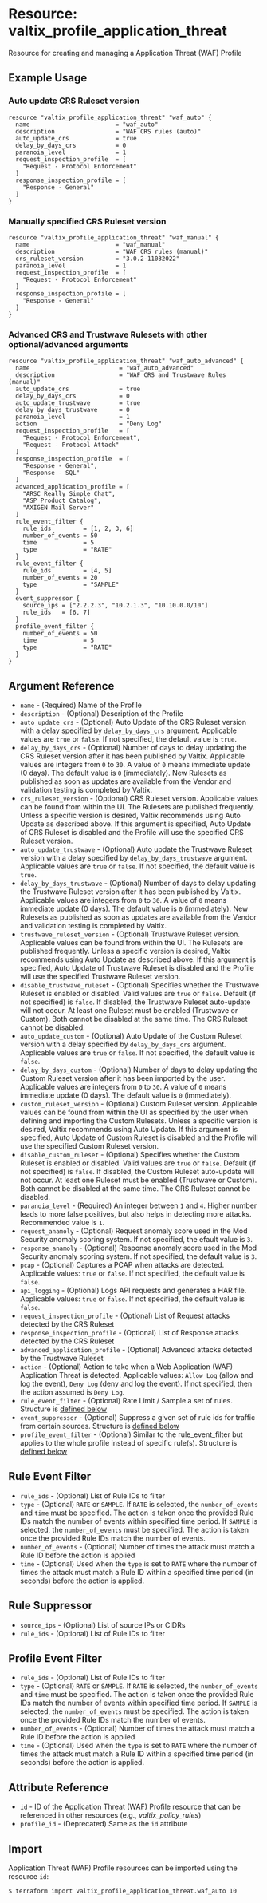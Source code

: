 # Resource: valtix_profile_application_threat
Resource for creating and managing a Application Threat (WAF) Profile

## Example Usage

### Auto update CRS Ruleset version
```hcl
resource "valtix_profile_application_threat" "waf_auto" {
  name                        = "waf_auto"
  description                 = "WAF CRS rules (auto)"
  auto_update_crs             = true
  delay_by_days_crs           = 0
  paranoia_level              = 1
  request_inspection_profile  = [
    "Request - Protocol Enforcement"
  ]
  response_inspection_profile = [
    "Response - General"
  ]
}
```

### Manually specified CRS Ruleset version
```hcl
resource "valtix_profile_application_threat" "waf_manual" {
  name                        = "waf_manual"
  description                 = "WAF CRS rules (manual)"
  crs_ruleset_version         = "3.0.2-11032022"
  paranoia_level              = 1
  request_inspection_profile  = [
    "Request - Protocol Enforcement"
  ]
  response_inspection_profile = [
    "Response - General"
  ]
}
```

### Advanced CRS and Trustwave Rulesets with other optional/advanced arguments
```hcl
resource "valtix_profile_application_threat" "waf_auto_advanced" {
  name                         = "waf_auto_advanced"
  description                  = "WAF CRS and Trustwave Rules (manual)"
  auto_update_crs              = true
  delay_by_days_crs            = 0
  auto_update_trustwave        = true
  delay_by_days_trustwave      = 0
  paranoia_level               = 1
  action                       = "Deny Log"
  request_inspection_profile   = [
    "Request - Protocol Enforcement",
    "Request - Protocol Attack"
  ]
  response_inspection_profile  = [
    "Response - General",
    "Response - SQL"
  ]
  advanced_application_profile = [
    "ARSC Really Simple Chat",
    "ASP Product Catalog",
    "AXIGEN Mail Server"
  ]
  rule_event_filter {
    rule_ids         = [1, 2, 3, 6]
    number_of_events = 50
    time             = 5
    type             = "RATE"
  }
  rule_event_filter {
    rule_ids         = [4, 5]
    number_of_events = 20
    type             = "SAMPLE"
  }
  event_suppressor {
    source_ips = ["2.2.2.3", "10.2.1.3", "10.10.0.0/10"]
    rule_ids   = [6, 7]
  }
  profile_event_filter {
    number_of_events = 50
    time             = 5
    type             = "RATE"
  }
}
```

## Argument Reference
* `name` - (Required) Name of the Profile
* `description` - (Optional) Description of the Profile
* `auto_update_crs` - (Optional) Auto Update of the CRS Ruleset version with a delay specified by `delay_by_days_crs` argument. Applicable values are `true` or `false`.  If not specified, the default value is `true`.
* `delay_by_days_crs` - (Optional) Number of days to delay updating the CRS Ruleset version after it has been published by Valtix. Applicable values are integers from `0` to `30`.  A value of `0` means immediate update (0 days). The default value is `0` (immediately). New Rulesets as published as soon as updates are available from the Vendor and validation testing is completed by Valtix.
* `crs_ruleset_version` - (Optional) CRS Ruleset version. Applicable values can be found from within the UI. The Rulesets are published frequently. Unless a specific version is desired, Valtix recommends using Auto Update as described above. If this argument is specified, Auto Update of CRS Ruleset is disabled and the Profile will use the specified CRS Ruleset version.
* `auto_update_trustwave` - (Optional) Auto update the Trustwave Ruleset version with a delay specified by `delay_by_days_trustwave` argument. Applicable values are `true` or `false`.  If not specified, the default value is `true`.
* `delay_by_days_trustwave` - (Optional) Number of days to delay updating the Trustwave Ruleset version after it has been published by Valtix. Applicable values are integers from `0` to `30`.  A value of `0` means immediate update (0 days). The default value is `0` (immediately). New Rulesets as published as soon as updates are available from the Vendor and validation testing is completed by Valtix.
* `trustwave_ruleset_version` - (Optional) Trustwave Ruleset version. Applicable values can be found from within the UI. The Rulesets are published frequently. Unless a specific version is desired, Valtix recommends using Auto Update as described above. If this argument is specified, Auto Update of Trustwave Ruleset is disabled and the Profile will use the specified Trustwave Ruleset version.
* `disable_trustwave_ruleset` - (Optional) Specifies whether the Trustwave Ruleset is enabled or disabled.  Valid values are `true` or `false`.  Default (if not specified) is `false`.  If disabled, the Trustwave Ruleset auto-update will not occur.  At least one Ruleset must be enabled (Trustwave or Custom). Both cannot be disabled at the same time.  The CRS Ruleset cannot be disabled.
* `auto_update_custom` - (Optional) Auto Update of the Custom Ruleset version with a delay specified by `delay_by_days_crs` argument. Applicable values are `true` or `false`.  If not specified, the default value is `false`.
* `delay_by_days_custom` - (Optional) Number of days to delay updating the Custom Ruleset version after it has been imported by the user. Applicable values are integers from `0` to `30`.  A value of `0` means immediate update (0 days). The default value is `0` (immediately).
* `custom_ruleset_version` - (Optional) Custom Ruleset version. Applicable values can be found from within the UI as specified by the user when defining and importing the Custom Rulesets. Unless a specific version is desired, Valtix recommends using Auto Update. If this argument is specified, Auto Update of Custom Ruleset is disabled and the Profile will use the specified Custom Ruleset version.
* `disable_custom_ruleset` - (Optional) Specifies whether the Custom Ruleset is enabled or disabled.  Valid values are `true` or `false`.  Default (if not specified) is `false`.  If disabled, the Custom Ruleset auto-update will not occur.  At least one Ruleset must be enabled (Trustwave or Custom). Both cannot be disabled at the same time.  The CRS Ruleset cannot be disabled.
* `paranoia_level` - (Required) An integer between `1` and `4`. Higher number leads to more false positives, but also helps in detecting more attacks. Recommended value is `1`.
* `request_anamoly` - (Optional) Request anomaly score used in the Mod Security anomaly scoring system. If not specified, the efault value is `3`.
* `response_anamoly` - (Optional) Response anomaly score used in the Mod Security anomaly scoring system. If not specified, the default value is `3`.
* `pcap` - (Optional) Captures a PCAP when attacks are detected.  Applicable values: `true` or `false`. If not specified, the default value is `false`.
* `api_logging` - (Optional) Logs API requests and generates a HAR file.  Applicable values: `true` or `false`. If not specified, the default value is `false`.
* `request_inspection_profile` - (Optional) List of Request attacks detected by the CRS Ruleset
* `response_inspection_profile` - (Optional) List of Response attacks detected by the CRS Ruleset
* `advanced_application_profile` - (Optional) Advanced attacks detected by the Trustwave Ruleset
* `action` - (Optional) Action to take when a Web Application (WAF) Application Threat is detected. Applicable values: `Allow Log` (allow and log the event), `Deny Log` (deny and log the event).  If not specified, then the action assumed is `Deny Log`.
* `rule_event_filter` - (Optional) Rate Limit / Sample a set of rules. Structure is [defined below](#rule-event-filter)
* `event_suppressor` - (Optional) Suppress a given set of rule ids for traffic from certain sources. Structure is [defined below](#event-suppressor)
* `profile_event_filter` - (Optional) Similar to the rule_event_filter but applies to the whole profile instead of specific rule(s). Structure is [defined below](#profile-event-filter)

## Rule Event Filter
* `rule_ids` - (Optional) List of Rule IDs to filter
* `type` - (Optional) `RATE` or `SAMPLE`. If `RATE` is selected, the `number_of_events` and `time` must be specified. The action is taken once the provided Rule IDs match the number of events within specified time period.  If `SAMPLE` is selected, the `number_of_events` must be specified.  The action is taken once the provided Rule IDs match the number of events.
* `number_of_events` - (Optional) Number of times the attack must match a Rule ID before the action is applied
* `time` - (Optional) Used when the `type` is set to `RATE` where the number of times the attack must match a Rule ID within a specified time period (in seconds) before the action is applied.

## Rule Suppressor
* `source_ips` - (Optional) List of source IPs or CIDRs
* `rule_ids` - (Optional) List of Rule IDs to filter

## Profile Event Filter
* `rule_ids` - (Optional) List of Rule IDs to filter
* `type` - (Optional) `RATE` or `SAMPLE`. If `RATE` is selected, the `number_of_events` and `time` must be specified. The action is taken once the provided Rule IDs match the number of events within specified time period.  If `SAMPLE` is selected, the `number_of_events` must be specified.  The action is taken once the provided Rule IDs match the number of events.
* `number_of_events` - (Optional) Number of times the attack must match a Rule ID before the action is applied
* `time` - (Optional) Used when the `type` is set to `RATE` where the number of times the attack must match a Rule ID within a specified time period (in seconds) before the action is applied.

## Attribute Reference
* `id` - ID of the Application Threat (WAF) Profile resource that can be referenced in other resources (e.g., *valtix_policy_rules*)
* `profile_id` - (Deprecated) Same as the `id` attribute

## Import
Application Threat (WAF) Profile resources can be imported using the resource `id`:

```hcl
$ terraform import valtix_profile_application_threat.waf_auto 10
```